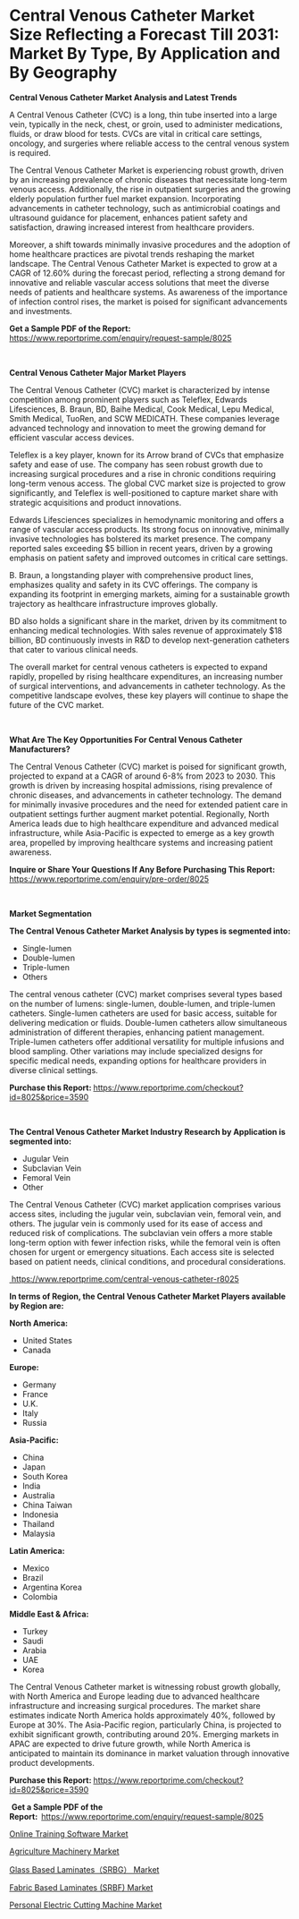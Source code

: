<p><h1>Central Venous Catheter Market Size Reflecting a Forecast Till 2031: Market By Type, By Application and By Geography</h1></p><p><strong>Central Venous Catheter Market Analysis and Latest Trends</strong></p>
<p><p>A Central Venous Catheter (CVC) is a long, thin tube inserted into a large vein, typically in the neck, chest, or groin, used to administer medications, fluids, or draw blood for tests. CVCs are vital in critical care settings, oncology, and surgeries where reliable access to the central venous system is required.</p><p>The Central Venous Catheter Market is experiencing robust growth, driven by an increasing prevalence of chronic diseases that necessitate long-term venous access. Additionally, the rise in outpatient surgeries and the growing elderly population further fuel market expansion. Incorporating advancements in catheter technology, such as antimicrobial coatings and ultrasound guidance for placement, enhances patient safety and satisfaction, drawing increased interest from healthcare providers.</p><p>Moreover, a shift towards minimally invasive procedures and the adoption of home healthcare practices are pivotal trends reshaping the market landscape. The Central Venous Catheter Market is expected to grow at a CAGR of 12.60% during the forecast period, reflecting a strong demand for innovative and reliable vascular access solutions that meet the diverse needs of patients and healthcare systems. As awareness of the importance of infection control rises, the market is poised for significant advancements and investments.</p></p>
<p><strong>Get a Sample PDF of the Report:&nbsp;</strong> <a href="https://www.reportprime.com/enquiry/request-sample/8025?utm_campaign=1113&utm_medium=2&utm_source=Github&utm_content=ia&utm_term=02102024&utm_id=central-venous-catheter">https://www.reportprime.com/enquiry/request-sample/8025</a></p>
<p>&nbsp;</p>
<p><strong>Central Venous Catheter Major Market Players</strong></p>
<p><p>The Central Venous Catheter (CVC) market is characterized by intense competition among prominent players such as Teleflex, Edwards Lifesciences, B. Braun, BD, Baihe Medical, Cook Medical, Lepu Medical, Smith Medical, TuoRen, and SCW MEDICATH. These companies leverage advanced technology and innovation to meet the growing demand for efficient vascular access devices.</p><p>Teleflex is a key player, known for its Arrow brand of CVCs that emphasize safety and ease of use. The company has seen robust growth due to increasing surgical procedures and a rise in chronic conditions requiring long-term venous access. The global CVC market size is projected to grow significantly, and Teleflex is well-positioned to capture market share with strategic acquisitions and product innovations.</p><p>Edwards Lifesciences specializes in hemodynamic monitoring and offers a range of vascular access products. Its strong focus on innovative, minimally invasive technologies has bolstered its market presence. The company reported sales exceeding $5 billion in recent years, driven by a growing emphasis on patient safety and improved outcomes in critical care settings.</p><p>B. Braun, a longstanding player with comprehensive product lines, emphasizes quality and safety in its CVC offerings. The company is expanding its footprint in emerging markets, aiming for a sustainable growth trajectory as healthcare infrastructure improves globally.</p><p>BD also holds a significant share in the market, driven by its commitment to enhancing medical technologies. With sales revenue of approximately $18 billion, BD continuously invests in R&D to develop next-generation catheters that cater to various clinical needs.</p><p>The overall market for central venous catheters is expected to expand rapidly, propelled by rising healthcare expenditures, an increasing number of surgical interventions, and advancements in catheter technology. As the competitive landscape evolves, these key players will continue to shape the future of the CVC market.</p></p>
<p>&nbsp;</p>
<p><strong>What Are The Key Opportunities For Central Venous Catheter Manufacturers?</strong></p>
<p><p>The Central Venous Catheter (CVC) market is poised for significant growth, projected to expand at a CAGR of around 6-8% from 2023 to 2030. This growth is driven by increasing hospital admissions, rising prevalence of chronic diseases, and advancements in catheter technology. The demand for minimally invasive procedures and the need for extended patient care in outpatient settings further augment market potential. Regionally, North America leads due to high healthcare expenditure and advanced medical infrastructure, while Asia-Pacific is expected to emerge as a key growth area, propelled by improving healthcare systems and increasing patient awareness.</p></p>
<p><strong>Inquire or Share Your Questions If Any Before Purchasing This Report:</strong> <a href="https://www.reportprime.com/enquiry/pre-order/8025?utm_campaign=1113&utm_medium=2&utm_source=Github&utm_content=ia&utm_term=02102024&utm_id=central-venous-catheter">https://www.reportprime.com/enquiry/pre-order/8025</a></p>
<p>&nbsp;</p>
<p><strong>Market Segmentation</strong></p>
<p><strong>The Central Venous Catheter Market Analysis by types is segmented into:</strong></p>
<p><ul><li>Single-lumen</li><li>Double-lumen</li><li>Triple-lumen</li><li>Others</li></ul></p>
<p><p>The central venous catheter (CVC) market comprises several types based on the number of lumens: single-lumen, double-lumen, and triple-lumen catheters. Single-lumen catheters are used for basic access, suitable for delivering medication or fluids. Double-lumen catheters allow simultaneous administration of different therapies, enhancing patient management. Triple-lumen catheters offer additional versatility for multiple infusions and blood sampling. Other variations may include specialized designs for specific medical needs, expanding options for healthcare providers in diverse clinical settings.</p></p>
<p><strong>Purchase this Report:&nbsp;</strong><a href="https://www.reportprime.com/checkout?id=8025&price=3590&utm_campaign=1113&utm_medium=2&utm_source=Github&utm_content=ia&utm_term=02102024&utm_id=central-venous-catheter">https://www.reportprime.com/checkout?id=8025&price=3590</a></p>
<p>&nbsp;</p>
<p><strong>The Central Venous Catheter Market Industry Research by Application is segmented into:</strong></p>
<p><ul><li>Jugular Vein</li><li>Subclavian Vein</li><li>Femoral Vein</li><li>Other</li></ul></p>
<p><p>The Central Venous Catheter (CVC) market application comprises various access sites, including the jugular vein, subclavian vein, femoral vein, and others. The jugular vein is commonly used for its ease of access and reduced risk of complications. The subclavian vein offers a more stable long-term option with fewer infection risks, while the femoral vein is often chosen for urgent or emergency situations. Each access site is selected based on patient needs, clinical conditions, and procedural considerations.</p></p>
<p><a href="https://www.reportprime.com/central-venous-catheter-r8025?utm_campaign=1113&utm_medium=2&utm_source=Github&utm_content=ia&utm_term=02102024&utm_id=central-venous-catheter">&nbsp;https://www.reportprime.com/central-venous-catheter-r8025</a></p>
<p><strong>In terms of Region, the Central Venous Catheter Market Players available by Region are:</strong></p>
<p>
    <p> <strong> North America: </strong>
        <ul>
            <li>United States</li>
            <li>Canada</li>
        </ul>
        </p> 
    <p> <strong> Europe: </strong>
        <ul>
            <li>Germany</li>
            <li>France</li>
            <li>U.K.</li>
            <li>Italy</li>
            <li>Russia</li>
        </ul>
        </p> 
    <p> <strong> Asia-Pacific: </strong>
        <ul>
            <li>China</li>
            <li>Japan</li>
            <li>South Korea</li>
            <li>India</li>
            <li>Australia</li>
            <li>China Taiwan</li>
            <li>Indonesia</li>
            <li>Thailand</li>
            <li>Malaysia</li>
        </ul>
        </p> 
    <p> <strong> Latin America: </strong>
        <ul>
            <li>Mexico</li>
            <li>Brazil</li>
            <li>Argentina Korea</li>
            <li>Colombia</li>
        </ul>
        </p> 
    <p> <strong> Middle East & Africa: </strong>
        <ul>
            <li>Turkey</li>
            <li>Saudi</li>
            <li>Arabia</li>
            <li>UAE</li>
            <li>Korea</li>
        </ul>
    </p>
    </p>
<p><p>The Central Venous Catheter market is witnessing robust growth globally, with North America and Europe leading due to advanced healthcare infrastructure and increasing surgical procedures. The market share estimates indicate North America holds approximately 40%, followed by Europe at 30%. The Asia-Pacific region, particularly China, is projected to exhibit significant growth, contributing around 20%. Emerging markets in APAC are expected to drive future growth, while North America is anticipated to maintain its dominance in market valuation through innovative product developments.</p></p>
<p><strong>Purchase this Report: </strong><a href="https://www.reportprime.com/checkout?id=8025&price=3590&utm_campaign=1113&utm_medium=2&utm_source=Github&utm_content=ia&utm_term=02102024&utm_id=central-venous-catheter">https://www.reportprime.com/checkout?id=8025&price=3590</a></p>
<p>&nbsp;<strong>Get a Sample PDF of the Report:&nbsp;&nbsp;</strong><a href="https://www.reportprime.com/enquiry/request-sample/8025?utm_campaign=1113&utm_medium=2&utm_source=Github&utm_content=ia&utm_term=02102024&utm_id=central-venous-catheter">https://www.reportprime.com/enquiry/request-sample/8025</a></p>
<p><strong></strong></p>
<p><p><a href="https://www.linkedin.com/pulse/strategic-market-insights-navigating-global-online-training-software-2uuce?utm_campaign=1113&utm_medium=2&utm_source=Github&utm_content=ia&utm_term=02102024&utm_id=central-venous-catheter">Online Training Software Market</a></p><p><a href="https://www.linkedin.com/pulse/emerging-market-trends-regional-analysis-agriculture-machinery-wbeze?utm_campaign=1113&utm_medium=2&utm_source=Github&utm_content=ia&utm_term=02102024&utm_id=central-venous-catheter">Agriculture Machinery Market</a></p><p><a href="https://issuu.com/reportprime-2/docs/glass-based-laminatessrbg-market-si_b7a5a770b3c33e?utm_campaign=1113&utm_medium=2&utm_source=Github&utm_content=ia&utm_term=02102024&utm_id=central-venous-catheter">Glass Based Laminates（SRBG） Market</a></p><p><a href="https://issuu.com/reportprime-2/docs/fabric-based-laminates-srbf-market-_0caf80daedefb0?utm_campaign=1113&utm_medium=2&utm_source=Github&utm_content=ia&utm_term=02102024&utm_id=central-venous-catheter">Fabric Based Laminates (SRBF) Market</a></p><p><a href="https://github.com/KimNDobson/Market-Research-Report-List-1/blob/main/personal-electric-cutting-machine-market.md?utm_campaign=1113&utm_medium=2&utm_source=Github&utm_content=ia&utm_term=02102024&utm_id=central-venous-catheter">Personal Electric Cutting Machine Market</a></p></p>